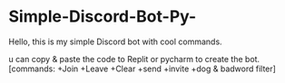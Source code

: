 # Simple-Discord-Bot-Py-

Hello, this is my simple Discord bot with cool commands.

u can copy & paste the code to Replit or pycharm to create the bot. 
[commands: +Join +Leave +Clear +send +invite +dog & badword filter]
